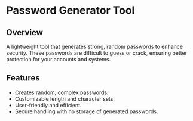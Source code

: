 # Password Generator Tool

## Overview
A lightweight tool that generates strong, random passwords to enhance security. These passwords are difficult to guess or crack, ensuring better protection for your accounts and systems.

## Features
- Creates random, complex passwords.
- Customizable length and character sets.
- User-friendly and efficient.
- Secure handling with no storage of generated passwords.
